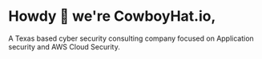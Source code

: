 # Howdy 👋 we're CowboyHat.io,

A Texas based cyber security consulting company focused on Application security and AWS Cloud Security.

